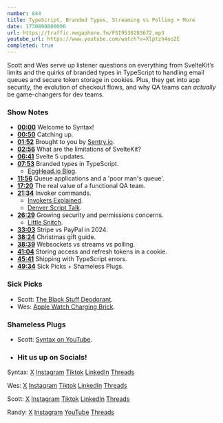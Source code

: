 ```yaml
---
number: 844
title: TypeScript, Branded Types, Streaming vs Polling + More
date: 1730890800000
url: https://traffic.megaphone.fm/FSI9538283672.mp3
youtube_url: https://www.youtube.com/watch?v=Xlptzh4oo2E
completed: true
---
```

	
Scott and Wes serve up listener questions on everything from SvelteKit’s limits and the quirks of branded types in TypeScript to handling email queues and secure token storage in cookies. Plus, they get into app security, the evolution of checkout flows, and why QA teams can *actually* be game-changers for dev teams.

### Show Notes

* **[00:00](#t=00:00)** Welcome to Syntax!
* **[00:50](#t=00:50)** Catching up.
* **[01:52](#t=01:52)** Brought to you by [Sentry.io](https://sentry.io/syntax).
* **[02:56](#t=02:56)** What are the limitations of SvelteKit?
* **[06:41](#t=06:41)** Svelte 5 updates.
* **[07:53](#t=07:53)** Branded types in TypeScript.
    * [EggHead.io Blog](https://egghead.io/blog/using-branded-types-in-typescript).
* **[11:56](#t=11:56)** Queue applications and a 'poor man's queue'.
* **[17:20](#t=17:20)** The real value of a functional QA team.
* **[21:34](#t=21:34)** Invoker commands.
    * [Invokers Explained](https://open-ui.org/components/invokers.explainer/).
    * [Denver Script Talk](https://www.youtube.com/watch?v=K7lgOnO89mE).
* **[26:29](#t=26:29)** Growing security and permissions concerns.
    * [Little Snitch](https://obdev.at/products/littlesnitch/index.html).
* **[33:03](#t=33:03)** Stripe vs PayPal in 2024.
* **[38:24](#t=38:24)** Christmas gift guide.
* **[38:39](#t=38:39)** Websockets vs streams vs polling.
* **[41:04](#t=41:04)** Storing access and refresh tokens in a cookie.
* **[45:41](#t=45:41)** Shipping with TypeScript errors.
* **[49:34](#t=49:34)** Sick Picks + Shameless Plugs.

### Sick Picks

- Scott: [The Black Stuff Deodorant](https://theblackstuff.com/).
- Wes: [Apple Watch Charging Brick](https://amzn.to/409anar).

### Shameless Plugs

- Scott: [Syntax on YouTube](https://www.youtube.com/@syntaxfm).

- ### Hit us up on Socials!

Syntax: [X](https://twitter.com/syntaxfm) [Instagram](https://www.instagram.com/syntax_fm/) [Tiktok](https://www.tiktok.com/@syntaxfm) [LinkedIn](https://www.linkedin.com/company/96077407/admin/feed/posts/) [Threads](https://www.threads.net/@syntax_fm)

Wes: [X](https://twitter.com/wesbos) [Instagram](https://www.instagram.com/wesbos/) [Tiktok](https://www.tiktok.com/@wesbos) [LinkedIn](https://www.linkedin.com/in/wesbos/) [Threads](https://www.threads.net/@wesbos)

Scott: [X](https://twitter.com/stolinski) [Instagram](https://www.instagram.com/stolinski/) [Tiktok](https://www.tiktok.com/@stolinski) [LinkedIn](https://www.linkedin.com/in/stolinski/) [Threads](https://www.threads.net/@stolinski)

Randy: [X](https://twitter.com/randyrektor) [Instagram](https://www.instagram.com/randyrektor/) [YouTube](https://www.youtube.com/@randyrektor) [Threads](https://www.threads.net/@randyrektor)
